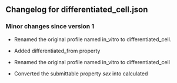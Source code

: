 ## Changelog for differentiated_cell.json

### Minor changes since version 1
* Renamed the original profile named in_vitro to differentiated_cell.
* Added differentiated_from property

* Renamed the original profile named in_vitro to differentiated_cell
* Converted the submittable property *sex* into calculated
